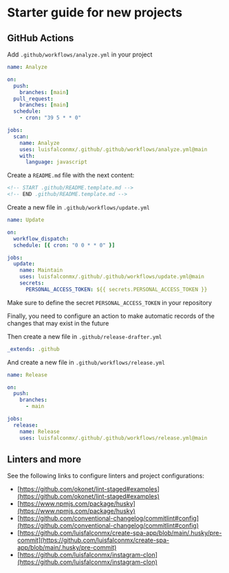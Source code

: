 # Starter guide for new projects

## GitHub Actions

Add `.github/workflows/analyze.yml` in your project

```yaml
name: Analyze

on:
  push:
    branches: [main]
  pull_request:
    branches: [main]
  schedule:
    - cron: "39 5 * * 0"

jobs:
  scan:
    name: Analyze
    uses: luisfalconmx/.github/.github/workflows/analyze.yml@main
    with:
      language: javascript
```

Create a `README.md` file with the next content:

```markdown
<!-- START .github/README.template.md -->
<!-- END .github/README.template.md -->
```

Create a new file in `.github/workflows/update.yml`

```yaml
name: Update

on:
  workflow_dispatch:
  schedule: [{ cron: "0 0 * * 0" }]

jobs:
  update:
    name: Maintain
    uses: luisfalconmx/.github/.github/workflows/update.yml@main
    secrets:
      PERSONAL_ACCESS_TOKEN: ${{ secrets.PERSONAL_ACCESS_TOKEN }}
```

Make sure to define the secret `PERSONAL_ACCESS_TOKEN` in your repository

Finally, you need to configure an action to make automatic records of the changes that may exist in the future

Then create a new file in `.github/release-drafter.yml`

```yaml
_extends: .github
```

And create a new file in `.github/workflows/release.yml`

```yaml
name: Release

on:
  push:
    branches:
      - main

jobs:
  release:
    name: Release
    uses: luisfalconmx/.github/.github/workflows/release.yml@main
```

## Linters and more

See the following links to configure linters and project configurations:

- [https://github.com/okonet/lint-staged#examples](https://github.com/okonet/lint-staged#examples)
- [https://www.npmjs.com/package/husky](https://www.npmjs.com/package/husky)
- [https://github.com/conventional-changelog/commitlint#config](https://github.com/conventional-changelog/commitlint#config)
- [https://github.com/luisfalconmx/create-spa-app/blob/main/.husky/pre-commit](https://github.com/luisfalconmx/create-spa-app/blob/main/.husky/pre-commit)
- [https://github.com/luisfalconmx/instagram-clon](https://github.com/luisfalconmx/instagram-clon)
